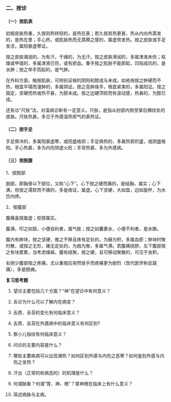 ### 二、按诊

#### （一）按肌表

初按皮肤热重，久按则热转轻的，是热在表；若久按其热更甚，热从内向外蒸发的，是热在里；手心热，或肌肤热而无蒸腾之感的，属虚劳发热。按之皮肤或手足发凉，属阳衰虚寒证。

按之皮肤潮润的，为有汗，干燥的，为无汗。按之皮肤滑润的，多属津液未伤；枯燥或甲错的，多属津液已伤，或有瘀血。重手按之肌肤不能即起，凹陷成坑的，是水肿；按之举手而起的，是气肿。

在外科方面，触按肌肤，可辨别证候的阴阳和脓成与未成。如疮疡按之肿硬而不热，根盘平塌而漫肿的，多属阴证。按之高肿烙手，根盘紧束的，多属阳证。按之固定，坚硬而热或热不甚，为脓未成。按之边硬顶软而有波动感，热甚的，为脓已成。

还有诊“尺肤”法，对温病诊断有一定意义。尺肤，是指从肘部内侧至掌后横纹处的皮肤。尺肤热甚，多见于外感温热邪气的表热证。

#### （二）按手足

手足俱冷的，多属阳衰虚寒，或阳盛格阴；手足俱热的，多属热邪炽盛，或阴盛格阳。手心热甚，多为内伤阴虚火旺；手背热甚，多为外感病。

#### （三）按脘腹

1、按脘部

脘部，即胸骨以下部位，又称“心下“。心下按之硬而痛的，是结胸，属实；心下满，但按之濡软而不痛的，多是痞证，属虚。心下坚硬，大如盘，边如旋杯，为水饮内停。

2、按腹部

腹痛喜按属虚；拒按属实。

腹满，叩之如鼓，小便自利者，属气胀；按之如囊裹水，小便不利者，是水臌。

腹内有肿块，按之坚硬，推之不移且疼有定处的，为癥为积，多属血瘀；肿块时聚时散，或按之无形，痛无定处的，为瘕为聚，多属气滞。若腹痛绕脐，左下腹部按之有块累累，当考虑燥屎。腹有结聚，按之硬，且可移动聚散的，可见于虫积。

右侧少腹部按之疼痛，尤以重按后突然放手而疼痛更为剧烈（现代医学称反跳痛），多是肠痈。


 **复习思考题** 

1. 望诊主要包括几个方面？“神”在望诊中有何意义？

2. 舌诊为什么可以了解内在病变？

3. 舌质、舌苔的变化有何临床意义？

4. 舌质、舌苔在外感病中的临床意义有何区别?

5. 察小儿指纹有何临床意义？

6. 问诊的主要内容是什么？

7. 哪些主要疾病可以出现潮热？如何区别外感与内伤之恶寒？如何鉴别外感与内伤之发热？

8. 汗出（正常的和病态的）的机理是什么？

9. 何谓脉象？何谓“胃、神、根”？胃神根在临床上有什么意义？

10. 简述病脉与主病。


